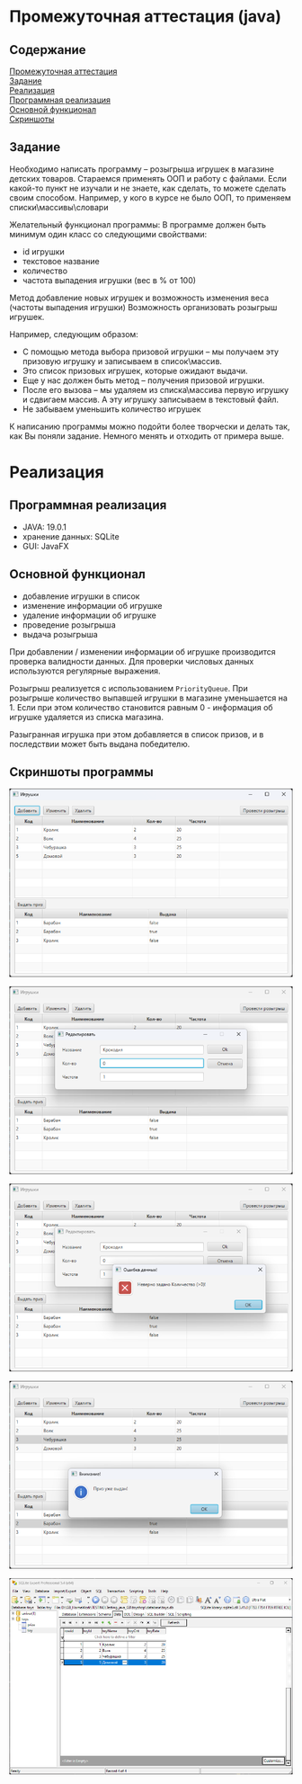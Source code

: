 # Промежуточная аттестация (java)

## Содержание

[Промежуточная аттестация](#промежуточная-аттестация-java)<br>
[Задание](#задание)<br>
[Реализация](#реализация)<br>
[Программная реализация](#программная-реализация)<br>
[Основной функционал](#основной-функционал)<br>
[Скриншоты](#скриншоты-программы)<br>

## Задание

Необходимо написать программу – розыгрыша игрушек в магазине детских товаров.
Стараемся применять ООП и работу с файлами.
Если какой-то пункт не изучали и не знаете, как сделать, то можете сделать своим способом. Например, у кого в курсе не было ООП, то применяем списки\массивы\словари
 
Желательный функционал программы:
В программе должен быть минимум один класс со следующими свойствами:
- id игрушки
- текстовое название
- количество
- частота выпадения игрушки (вес в % от 100)
 
Метод добавление новых игрушек и возможность изменения веса (частоты выпадения игрушки)
Возможность организовать розыгрыш игрушек.

Например, следующим образом:
+ С помощью метода выбора призовой игрушки – мы получаем эту призовую игрушку и записываем в список\массив.
+ Это список призовых игрушек, которые ожидают выдачи.
+ Еще у нас должен быть метод – получения призовой игрушки.
+ После его вызова – мы удаляем из списка\массива первую игрушку и сдвигаем массив. А эту игрушку записываем в текстовый файл.
+ Не забываем уменьшить количество игрушек

К написанию программы можно подойти более творчески и делать так, как Вы поняли задание. Немного менять и отходить от примера выше.

# Реализация

## Программная реализация

* JAVA: 19.0.1
* хранение данных: SQLite
* GUI: JavaFX


## Основной функционал

+ добавление игрушки в список
+ изменение информации об игрушке
+ удаление информации об игрушке
+ проведение розыгрыша
+ выдача розыгрыша

При добавлении / изменении информации об игрушке производится проверка валидности данных. Для проверки числовых данных используются регулярные выражения.

Розыгрыш реализуется с использованием ```PriorityQueue```. При розыгрыше количество выпавшей игрушки в магазине уменьшается на 1. Если при этом количество становится равным 0 - информация об игрушке удаляется из списка магазина.

Разыгранная игрушка при этом добавляется в список призов, и в последствии может быть выдана победителю.

## Скриншоты программы

![](image/img_01.png)

![](image/img_02.png)

![](image/img_03.png)

![](image/img_04.png)

![](image/img_05.png)






